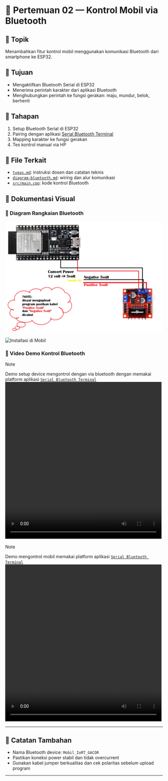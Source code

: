 # 📘 Pertemuan 02 — Kontrol Mobil via Bluetooth

## 📡 Topik
Menambahkan fitur kontrol mobil menggunakan komunikasi Bluetooth dari smartphone ke ESP32.

## 🎯 Tujuan
- Mengaktifkan Bluetooth Serial di ESP32
- Menerima perintah karakter dari aplikasi Bluetooth
- Menghubungkan perintah ke fungsi gerakan: maju, mundur, belok, berhenti

## 🧪 Tahapan
1. Setup Bluetooth Serial di ESP32
2. Pairing dengan aplikasi [Serial Bluetooth Terminal](https://play.google.com/store/apps/details?id=de.kai_morich.serial_bluetooth_terminal&pcampaign)
3. Mapping karakter ke fungsi gerakan
4. Tes kontrol manual via HP

## 📄 File Terkait
- [`tugas.md`](tugas.md): instruksi dosen dan catatan teknis
- [`diagram-bluetooth.md`](diagram-bluetooth.md): wiring dan alur komunikasi
- [`src/main.cpp`](../src/main.cpp): kode kontrol Bluetooth

## 📸 Dokumentasi Visual

### 🔧 Diagram Rangkaian Bluetooth
![Diagram Bluetooth](assets/WiredDiagram01.png)

![Installasi di Mobil](assets/WiredDiagram02.png)

### 🎥 Video Demo Kontrol Bluetooth
> [!NOTE]
> Demo setup device mengontrol dengan via bluetooth dengan memakai platform aplikasi [`Serial Bluetooth Terminal`](https://play.google.com/store/apps/details?id=de.kai_morich.serial_bluetooth_terminal&pcampaign)
> <video src="assets/DEMO02.1.mp4" width="500" height="500" controls></video>

> [!NOTE]
> Demo mengontrol mobil memakai platform aplikasi [`Serial Bluetooth Terminal`](https://play.google.com/store/apps/details?id=de.kai_morich.serial_bluetooth_terminal&pcampaign)
> <video src="assets/DEMO02.2.mp4" width="500" height="500" controls></video>

---

## 🧠 Catatan Tambahan
- Nama Bluetooth device: `Mobil_IoRT_GACOR`
- Pastikan koneksi power stabil dan tidak overcurrent
- Gunakan kabel jumper berkualitas dan cek polaritas sebelum upload program

---
